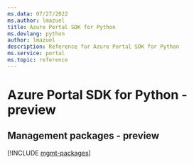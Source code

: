 ```yaml
---
ms.data: 07/27/2022
ms.author: lmazuel
title: Azure Portal SDK for Python
ms.devlang: python
author: lmazuel
description: Reference for Azure Portal SDK for Python
ms.service: portal
ms.topic: reference
---
```

# Azure Portal SDK for Python - preview

## Management packages - preview
[!INCLUDE [mgmt-packages](portal-mgmt-index.md)]
